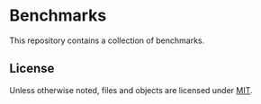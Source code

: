 # Benchmarks
This repository contains a collection of benchmarks.

## License
Unless otherwise noted, files and objects are licensed under [MIT](LICENSE).

